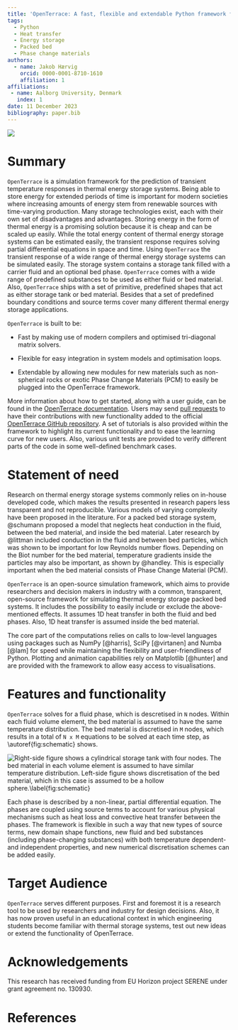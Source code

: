 ```yaml
---
title: 'OpenTerrace: A fast, flexible and extendable Python framework for thermal energy storage packed bed simulations'
tags:
  - Python
  - Heat transfer
  - Energy storage
  - Packed bed
  - Phase change materials
authors:
  - name: Jakob Hærvig
    orcid: 0000-0001-8710-1610
    affiliation: 1
affiliations:
 - name: Aalborg University, Denmark
   index: 1
date: 11 December 2023
bibliography: paper.bib
---
```


![](https://raw.githubusercontent.com/OpenTerrace/openterrace-python/main/docs/_figures/logo-openterrace.svg)

# Summary
`OpenTerrace` is a simulation framework for the prediction of transient temperature responses in thermal energy storage systems. Being able to store energy for extended periods of time is important for modern societies where increasing amounts of energy stem from renewable sources with time-varying production. Many storage technologies exist, each with their own set of disadvantages and advantages. Storing energy in the form of thermal energy is a promising solution because it is cheap and can be scaled up easily. While the total energy content of thermal energy storage systems can be estimated easily, the transient response requires solving partial differential equations in space and time. Using `OpenTerrace` the transient response of a wide range of thermal energy storage systems can be simulated easily. The storage system contains a storage tank filled with a carrier fluid and an optional bed phase. `OpenTerrace` comes with a wide range of predefined substances to be used as either fluid or bed material. Also, `OpenTerrace` ships with a set of primitive, predefined shapes that act as either storage tank or bed material. Besides that a set of predefined boundary conditions and source terms cover many different thermal energy storage applications.

`OpenTerrace` is built to be:

- Fast by making use of modern compilers and optimised tri-diagonal matrix solvers.

- Flexible for easy integration in system models and optimisation loops.

- Extendable by allowing new modules for new materials such as non-spherical rocks or exotic Phase Change Materials (PCM) to easily be plugged into the OpenTerrace framework.

More information about how to get started, along with a user guide, can be found in the [OpenTerrace documentation](https://openterrace.github.io/openterrace-python/). Users may send [pull requests](https://github.com/OpenTerrace/openterrace-python) to have their contributions with new functionality added to the official [OpenTerrace GitHub repository](https://github.com/OpenTerrace/openterrace-python). A set of tutorials is also provided within the framework to highlight its current functionality and to ease the learning curve for new users. Also, various unit tests are provided to verify different parts of the code in some well-defined benchmark cases.

# Statement of need
Research on thermal energy storage systems commonly relies on in-house developed code, which makes the results presented in research papers less transparent and not reproducible. Various models of varying complexity have been proposed in the literature. For a packed bed storage system, @schumann proposed a model that neglects heat conduction in the fluid, between the bed material, and inside the bed material. Later research by @littman included conduction in the fluid and between bed particles, which was shown to be important for low Reynolds number flows. Depending on the Biot number for the bed material, temperature gradients inside the particles may also be important, as shown by @handley. This is especially important when the bed material consists of Phase Change Material (PCM).

`OpenTerrace` is an open-source simulation framework, which aims to provide researchers and decision makers in industry with a common, transparent, open-source framework for simulating thermal energy storage packed bed systems. It includes the possibility to easily include or exclude the above-mentioned effects. It assumes 1D heat transfer in both the fluid and bed phases. Also, 1D heat transfer is assumed inside the bed material. 

The core part of the computations relies on calls to low-level languages using packages such as NumPy [@harris], SciPy [@virtanen] and Numba [@lam] for speed while maintaining the flexibility and user-friendliness of Python. Plotting and animation capabilities rely on Matplotlib [@hunter] and are provided with the framework to allow easy access to visualisations.

# Features and functionality
`OpenTerrace` solves for a fluid phase, which is descretised in `N` nodes. Within each fluid volume element, the bed material is assumed to have the same temperature distribution. The bed material is discretised in `M` nodes, which results in a total of `N x M` equations to be solved at each time step, as \autoref{fig:schematic} shows.

![Right-side figure shows a cylindrical storage tank with four nodes. The bed material in each volume element is assumed to have similar temperature distribution. Left-side figure shows discretisation of the bed material, which in this case is assumed to be a hollow sphere.\label{fig:schematic}](../docs/_figures/schematic.svg)

Each phase is described by a non-linear, partial differential equation. The phases are coupled using source terms to account for various physical mechanisms such as heat loss and convective heat transfer between the phases. The framework is flexible in such a way that new types of source terms, new domain shape functions, new fluid and bed substances (including phase-changing substances) with both temperature dependent- and independent properties, and new numerical discretisation schemes can be added easily.

# Target Audience
`OpenTerrace` serves different purposes. First and foremost it is a research tool to be used by researchers and industry for design decisions. Also, it has now proven useful in an educational context in which engineering students become familiar with thermal storage systems, test out new ideas or extend the functionality of OpenTerrace.

# Acknowledgements
This research has received funding from EU Horizon project SERENE under grant agreement no. 130930.

# References
